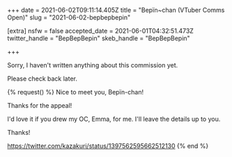 +++
date = 2021-06-02T09:11:14.405Z
title = "Bepïn~chan (VTuber Comms Open)"
slug = "2021-06-02-bepbepbepin"

[extra]
nsfw = false
accepted_date = 2021-06-01T04:32:51.473Z
twitter_handle = "BepBepBepin"
skeb_handle = "BepBepBepin"

+++

Sorry, I haven't written anything about this commission yet.

Please check back later.

{% request() %}
Nice to meet you, Bepïn-chan!

Thanks for the appeal!

I'd love it if you drew my OC, Emma, for me. I'll leave the details up to you.

Thanks!

https://twitter.com/kazakuri/status/1397562595662512130
{% end %}
